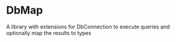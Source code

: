 # DbMap

A library with extensions for DbConnection to execute queries and optionally map the results to types
